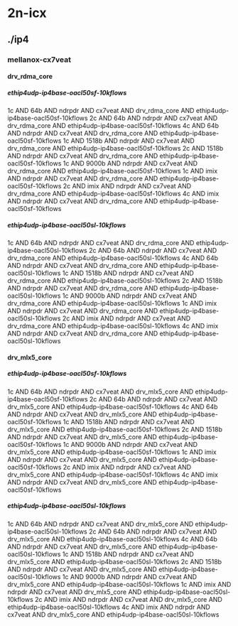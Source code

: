 # 2n-icx
## ./ip4
### mellanox-cx7veat
#### drv_rdma_core
##### ethip4udp-ip4base-oacl50sf-10kflows
1c AND 64b AND ndrpdr AND cx7veat AND drv_rdma_core AND ethip4udp-ip4base-oacl50sf-10kflows
2c AND 64b AND ndrpdr AND cx7veat AND drv_rdma_core AND ethip4udp-ip4base-oacl50sf-10kflows
4c AND 64b AND ndrpdr AND cx7veat AND drv_rdma_core AND ethip4udp-ip4base-oacl50sf-10kflows
1c AND 1518b AND ndrpdr AND cx7veat AND drv_rdma_core AND ethip4udp-ip4base-oacl50sf-10kflows
2c AND 1518b AND ndrpdr AND cx7veat AND drv_rdma_core AND ethip4udp-ip4base-oacl50sf-10kflows
1c AND 9000b AND ndrpdr AND cx7veat AND drv_rdma_core AND ethip4udp-ip4base-oacl50sf-10kflows
1c AND imix AND ndrpdr AND cx7veat AND drv_rdma_core AND ethip4udp-ip4base-oacl50sf-10kflows
2c AND imix AND ndrpdr AND cx7veat AND drv_rdma_core AND ethip4udp-ip4base-oacl50sf-10kflows
4c AND imix AND ndrpdr AND cx7veat AND drv_rdma_core AND ethip4udp-ip4base-oacl50sf-10kflows
##### ethip4udp-ip4base-oacl50sl-10kflows
1c AND 64b AND ndrpdr AND cx7veat AND drv_rdma_core AND ethip4udp-ip4base-oacl50sl-10kflows
2c AND 64b AND ndrpdr AND cx7veat AND drv_rdma_core AND ethip4udp-ip4base-oacl50sl-10kflows
4c AND 64b AND ndrpdr AND cx7veat AND drv_rdma_core AND ethip4udp-ip4base-oacl50sl-10kflows
1c AND 1518b AND ndrpdr AND cx7veat AND drv_rdma_core AND ethip4udp-ip4base-oacl50sl-10kflows
2c AND 1518b AND ndrpdr AND cx7veat AND drv_rdma_core AND ethip4udp-ip4base-oacl50sl-10kflows
1c AND 9000b AND ndrpdr AND cx7veat AND drv_rdma_core AND ethip4udp-ip4base-oacl50sl-10kflows
1c AND imix AND ndrpdr AND cx7veat AND drv_rdma_core AND ethip4udp-ip4base-oacl50sl-10kflows
2c AND imix AND ndrpdr AND cx7veat AND drv_rdma_core AND ethip4udp-ip4base-oacl50sl-10kflows
4c AND imix AND ndrpdr AND cx7veat AND drv_rdma_core AND ethip4udp-ip4base-oacl50sl-10kflows
#### drv_mlx5_core
##### ethip4udp-ip4base-oacl50sf-10kflows
1c AND 64b AND ndrpdr AND cx7veat AND drv_mlx5_core AND ethip4udp-ip4base-oacl50sf-10kflows
2c AND 64b AND ndrpdr AND cx7veat AND drv_mlx5_core AND ethip4udp-ip4base-oacl50sf-10kflows
4c AND 64b AND ndrpdr AND cx7veat AND drv_mlx5_core AND ethip4udp-ip4base-oacl50sf-10kflows
1c AND 1518b AND ndrpdr AND cx7veat AND drv_mlx5_core AND ethip4udp-ip4base-oacl50sf-10kflows
2c AND 1518b AND ndrpdr AND cx7veat AND drv_mlx5_core AND ethip4udp-ip4base-oacl50sf-10kflows
1c AND 9000b AND ndrpdr AND cx7veat AND drv_mlx5_core AND ethip4udp-ip4base-oacl50sf-10kflows
1c AND imix AND ndrpdr AND cx7veat AND drv_mlx5_core AND ethip4udp-ip4base-oacl50sf-10kflows
2c AND imix AND ndrpdr AND cx7veat AND drv_mlx5_core AND ethip4udp-ip4base-oacl50sf-10kflows
4c AND imix AND ndrpdr AND cx7veat AND drv_mlx5_core AND ethip4udp-ip4base-oacl50sf-10kflows
##### ethip4udp-ip4base-oacl50sl-10kflows
1c AND 64b AND ndrpdr AND cx7veat AND drv_mlx5_core AND ethip4udp-ip4base-oacl50sl-10kflows
2c AND 64b AND ndrpdr AND cx7veat AND drv_mlx5_core AND ethip4udp-ip4base-oacl50sl-10kflows
4c AND 64b AND ndrpdr AND cx7veat AND drv_mlx5_core AND ethip4udp-ip4base-oacl50sl-10kflows
1c AND 1518b AND ndrpdr AND cx7veat AND drv_mlx5_core AND ethip4udp-ip4base-oacl50sl-10kflows
2c AND 1518b AND ndrpdr AND cx7veat AND drv_mlx5_core AND ethip4udp-ip4base-oacl50sl-10kflows
1c AND 9000b AND ndrpdr AND cx7veat AND drv_mlx5_core AND ethip4udp-ip4base-oacl50sl-10kflows
1c AND imix AND ndrpdr AND cx7veat AND drv_mlx5_core AND ethip4udp-ip4base-oacl50sl-10kflows
2c AND imix AND ndrpdr AND cx7veat AND drv_mlx5_core AND ethip4udp-ip4base-oacl50sl-10kflows
4c AND imix AND ndrpdr AND cx7veat AND drv_mlx5_core AND ethip4udp-ip4base-oacl50sl-10kflows
